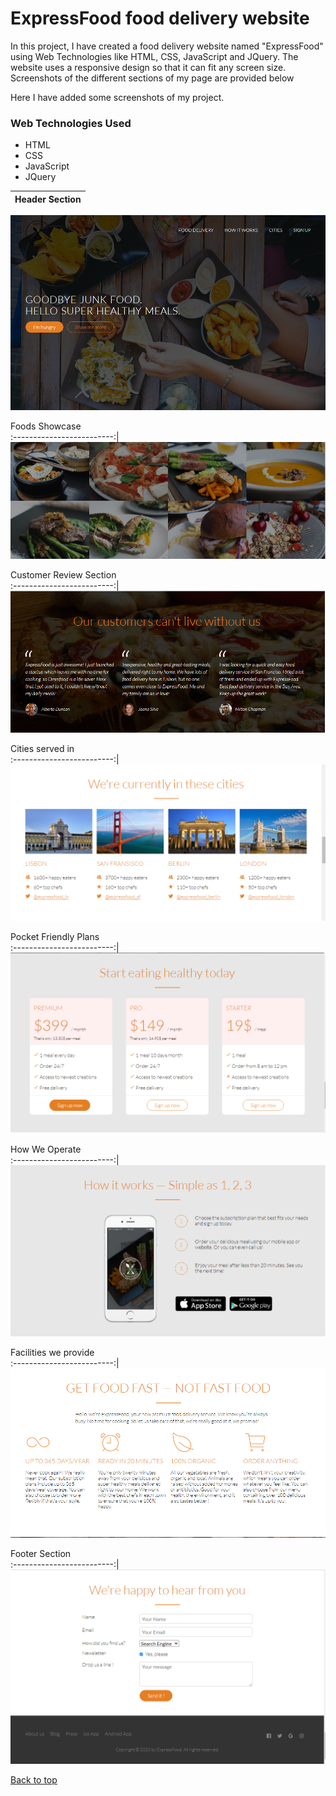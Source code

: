 # ExpressFood food delivery website

In this project, I have created a food delivery website named "ExpressFood" using Web Technologies like HTML, CSS, JavaScript and JQuery. The website uses a responsive design so that it can fit any screen size. Screenshots of the different sections of my page are provided below

Here I have added some screenshots of my project.

### Web Technologies Used

* HTML
* CSS
* JavaScript
* JQuery


Header Section             |  
:-------------------------:|
![](https://github.com/Subhrajyoti0298/ExpressFood-food-delivery-website/blob/master/Screenshots/Header.PNG)

Foods Showcase             
:-------------------------:|
![](https://github.com/Subhrajyoti0298/ExpressFood-food-delivery-website/blob/master/Screenshots/foods.PNG)

Customer Review Section             
:-------------------------:|
![](https://github.com/Subhrajyoti0298/ExpressFood-food-delivery-website/blob/master/Screenshots/Customer%20review.PNG)

Cities served in              
:-------------------------:|
![](https://github.com/Subhrajyoti0298/ExpressFood-food-delivery-website/blob/master/Screenshots/Cities.PNG)

Pocket Friendly Plans              
:-------------------------:|
![](https://github.com/Subhrajyoti0298/ExpressFood-food-delivery-website/blob/master/Screenshots/Plans.PNG)

How We Operate              
:-------------------------:|
![](https://github.com/Subhrajyoti0298/ExpressFood-food-delivery-website/blob/master/Screenshots/how%20it%20works.PNG)

Facilities we provide              
:-------------------------:|
![](https://github.com/Subhrajyoti0298/ExpressFood-food-delivery-website/blob/master/Screenshots/Facilities.PNG)

Footer Section              
:-------------------------:|
![](https://github.com/Subhrajyoti0298/ExpressFood-food-delivery-website/blob/master/Screenshots/footer.PNG)


[Back to top](#ExpressFood-food-delivery-website)
